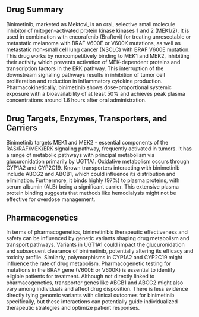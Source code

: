 ## Drug Summary
Binimetinib, marketed as Mektovi, is an oral, selective small molecule inhibitor of mitogen-activated protein kinase kinases 1 and 2 (MEK1/2). It is used in combination with encorafenib (Braftovi) for treating unresectable or metastatic melanoma with BRAF V600E or V600K mutations, as well as metastatic non-small cell lung cancer (NSCLC) with BRAF V600E mutation. This drug works by noncompetitively binding to MEK1 and MEK2, inhibiting their activity which prevents activation of MEK-dependent proteins and transcription factors in the ERK pathway. This interruption of the downstream signaling pathways results in inhibition of tumor cell proliferation and reduction in inflammatory cytokine production. Pharmacokinetically, binimetinib shows dose-proportional systemic exposure with a bioavailability of at least 50% and achieves peak plasma concentrations around 1.6 hours after oral administration.

## Drug Targets, Enzymes, Transporters, and Carriers
Binimetinib targets MEK1 and MEK2 - essential components of the RAS/RAF/MEK/ERK signaling pathway, frequently activated in tumors. It has a range of metabolic pathways with principal metabolism via glucuronidation primarily by UGT1A1. Oxidative metabolism occurs through CYP1A2 and CYP2C19. Known transporters interacting with binimetinib include ABCG2 and ABCB1, which could influence its distribution and elimination. Furthermore, it binds highly (97%) to plasma proteins, with serum albumin (ALB) being a significant carrier. This extensive plasma protein binding suggests that methods like hemodialysis might not be effective for overdose management.

## Pharmacogenetics
In terms of pharmacogenetics, binimetinib’s therapeutic effectiveness and safety can be influenced by genetic variants shaping drug metabolism and transport pathways. Variants in UGT1A1 could impact the glucuronidation and subsequent clearance of binimetinib, potentially altering its efficacy and toxicity profile. Similarly, polymorphisms in CYP1A2 and CYP2C19 might influence the rate of drug metabolism. Pharmacogenetic testing for mutations in the BRAF gene (V600E or V600K) is essential to identify eligible patients for treatment. Although not directly linked to pharmacogenetics, transporter genes like ABCB1 and ABCG2 might also vary among individuals and affect drug disposition. There is less evidence directly tying genomic variants with clinical outcomes for binimetinib specifically, but these interactions can potentially guide individualized therapeutic strategies and optimize patient responses.
